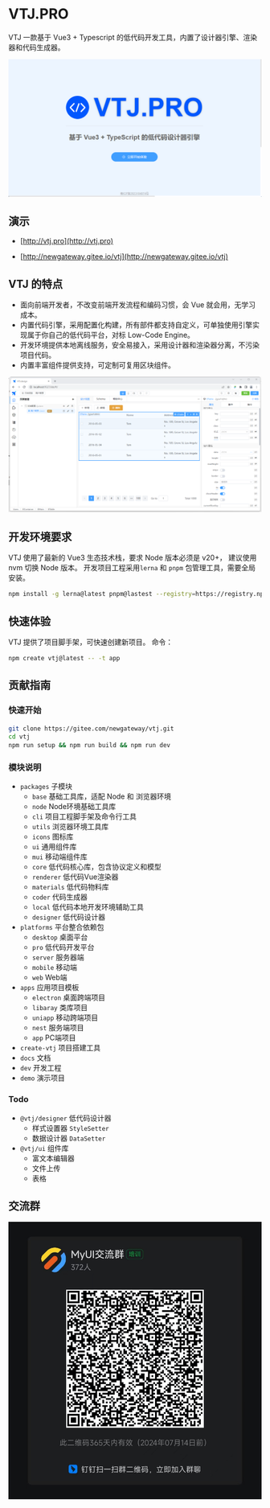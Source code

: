 # VTJ.PRO

VTJ 一款基于 Vue3 + Typescript 的低代码开发工具，内置了设计器引擎、渲染器和代码生成器。

![VTJ.PRO](dev/public/startup.png)

## 演示

- [http://vtj.pro](http://vtj.pro)

- [http://newgateway.gitee.io/vtj](http://newgateway.gitee.io/vtj)

## VTJ 的特点

- 面向前端开发者，不改变前端开发流程和编码习惯，会 Vue 就会用，无学习成本。
- 内置代码引擎，采用配置化构建，所有部件都支持自定义，可单独使用引擎实现属于你自己的低代码平台，对标 Low-Code Engine。
- 开发环境提供本地离线服务，安全易接入，采用设计器和渲染器分离，不污染项目代码。
- 内置丰富组件提供支持，可定制可复用区块组件。

![输入图片说明](dev/public/preview.png)

## 开发环境要求

VTJ 使用了最新的 Vue3 生态技术栈，要求 Node 版本必须是 v20+， 建议使用 nvm 切换 Node 版本。
开发项目工程采用`lerna` 和 `pnpm` 包管理工具，需要全局安装。

```sh
npm install -g lerna@latest pnpm@lastest --registry=https://registry.npmmirror.com
```

## 快速体验

VTJ 提供了项目脚手架，可快速创建新项目。 命令：

```sh
npm create vtj@latest -- -t app
```

## 贡献指南

### 快速开始

```sh
git clone https://gitee.com/newgateway/vtj.git
cd vtj
npm run setup && npm run build && npm run dev
```

### 模块说明

- `packages` 子模块
  - `base` 基础工具库，适配 Node 和 浏览器环境
  - `node` Node环境基础工具库
  - `cli` 项目工程脚手架及命令行工具
  - `utils` 浏览器环境工具库
  - `icons` 图标库
  - `ui` 通用组件库
  - `mui` 移动端组件库
  - `core` 低代码核心库，包含协议定义和模型
  - `renderer` 低代码Vue渲染器
  - `materials` 低代码物料库
  - `coder` 代码生成器
  - `local` 低代码本地开发环境辅助工具
  - `designer` 低代码设计器
- `platforms` 平台整合依赖包
  - `desktop` 桌面平台
  - `pro` 低代码开发平台
  - `server` 服务器端
  - `mobile` 移动端
  - `web` Web端
- `apps` 应用项目模板
  - `electron` 桌面跨端项目
  - `libaray` 类库项目
  - `uniapp` 移动跨端项目
  - `nest` 服务端项目
  - `app` PC端项目
- `create-vtj` 项目搭建工具
- `docs` 文档
- `dev` 开发工程
- `demo` 演示项目

### Todo

- `@vtj/designer` 低代码设计器
  - 样式设置器 `StyleSetter`
  - 数据设计器 `DataSetter`
- `@vtj/ui` 组件库
  - 富文本编辑器
  - 文件上传
  - 表格

## 交流群

![输入图片说明](dev/public/ding.jpg)
